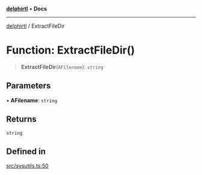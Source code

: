 [**delphirtl**](../README.md) • **Docs**

***

[delphirtl](../globals.md) / ExtractFileDir

# Function: ExtractFileDir()

> **ExtractFileDir**(`AFilename`): `string`

## Parameters

• **AFilename**: `string`

## Returns

`string`

## Defined in

[src/sysutils.ts:50](https://github.com/chuacw/delphirtl/blob/7a1dbc1208d0ae4be883184626c89e323acf7470/src/sysutils.ts#L50)
